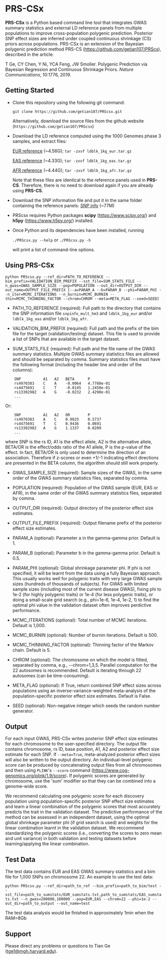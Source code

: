 # PRS-CSx

**PRS-CSx** is a Python based command line tool that integrates GWAS summary statistics and external LD reference panels from multiple populations to improve cross-population polygenic prediction. Posterior SNP effect sizes are inferred under coupled continuous shrinkage (CS) priors across populations. PRS-CSx is an extension of the Bayesian polygenic prediction method PRS-CS (https://github.com/getian107/PRScs), described in the article:

T Ge, CY Chen, Y Ni, YCA Feng, JW Smoller. Polygenic Prediction via Bayesian Regression and Continuous Shrinkage Priors. *Nature Communications*, 10:1776, 2019.


## Getting Started

- Clone this repository using the following git command:

    `git clone https://github.com/getian107/PRScsx.git`

    Alternatively, download the source files from the github website (`https://github.com/getian107/PRScsx`)
    
- Download the LD reference computed using the 1000 Genomes phase 3 samples, and extract files:

    [EUR reference](https://www.dropbox.com/s/p9aqanhxvxaqv8k/ldblk_1kg_eur.tar.gz?dl=0 "EUR reference") (~4.56G);
    `tar -zxvf ldblk_1kg_eur.tar.gz`

    [EAS reference](https://www.dropbox.com/s/o2yo2x7icu1xtpn/ldblk_1kg_eas.tar.gz?dl=0 "EAS reference") (~4.33G);
    `tar -zxvf ldblk_1kg_eas.tar.gz`
    
    [AFR reference](https://www.dropbox.com/s/mq94h1q9uuhun1h/ldblk_1kg_afr.tar.gz?dl=0 "AFR reference") (~4.44G);
    `tar -zxvf ldblk_1kg_afr.tar.gz`

    Note that these files are identical to the reference panels used in **PRS-CS**. Therefore, there is no need to download again if you are already using **PRS-CS**.

- Download the SNP information file and put it in the same folder containing the reference panels:
    [SNP info](https://www.dropbox.com/s/rhi806sstvppzzz/snpinfo_mult_hm3?dl=0 "SNP info") (~77M)
    
- PRScsx requires Python packages **scipy** (https://www.scipy.org/) and **h5py** (https://www.h5py.org/) installed.
 
- Once Python and its dependencies have been installed, running

    `./PRScsx.py --help` or `./PRScsx.py -h`

    will print a list of command-line options.
    

## Using PRS-CSx

`
python PRScsx.py --ref_dir=PATH_TO_REFERENCE --bim_prefix=VALIDATION_BIM_PREFIX --sst_file=SUM_STATS_FILE --n_gwas=GWAS_SAMPLE_SIZE --pop=POPULATION --out_dir=OUTPUT_DIR --out_name=OUTPUT_FILE_PREFIX [--a=PARAM_A --b=PARAM_B --phi=PARAM_PHI --n_iter=MCMC_ITERATIONS --n_burnin=MCMC_BURNIN --thin=MCMC_THINNING_FACTOR --chrom=CHROM --meta=META_FLAG --seed=SEED]
`
- PATH_TO_REFERENCE (required): Full path to the directory that contains the SNP information file `snpinfo_mult_hm3` and `ldblk_1kg_eur` and/or `ldblk_1kg_eas` and/or `ldblk_1kg_afr`.

 - VALIDATION_BIM_PREFIX (required): Full path and the prefix of the bim file for the target (validation/testing) dataset. This file is used to provide a list of SNPs that are available in the target dataset.

 - SUM_STATS_FILE (required): Full path and the file name of the GWAS summary statistics. Multiple GWAS summary statistics files are allowed and should be separated by comma. Summary statistics files must have the following format (including the header line and order of the columns):


```
    SNP          A1   A2   BETA      P
    rs4970383    C    A    -0.0064   4.7780e-01
    rs4475691    C    T    -0.0145   1.2450e-01
    rs13302982   A    G    -0.0232   2.4290e-01
    ...
```
Or:
```
    SNP          A1   A2   OR        P
    rs4970383    A    C    0.9825    0.5737                 
    rs4475691    T    C    0.9436    0.0691
    rs13302982   A    G    1.1337    0.0209
    ...
```
where SNP is the rs ID, A1 is the effect allele, A2 is the alternative allele, BETA/OR is the effect/odds ratio of the A1 allele, P is the p-value of the effect. In fact, BETA/OR is only used to determine the direction of an association. Therefore if z-scores or even +1/-1 indicating effect directions are presented in the BETA column, the algorithm should still work properly.

 - GWAS_SAMPLE_SIZE (required): Sample sizes of the GWAS, in the same order of the GWAS summary statistics files, separated by comma.

 - POPULATION (required): Population of the GWAS sample (EUR, EAS or AFR), in the same order of the GWAS summary statistics files, separated by comma.

 - OUTPUT_DIR (required): Output directory of the posterior effect size estimates.

 - OUTPUT_FILE_PREFIX (required): Output filename prefix of the posterior effect size estimates.

 - PARAM_A (optional): Parameter a in the gamma-gamma prior. Default is 1.

 - PARAM_B (optional): Parameter b in the gamma-gamma prior. Default is 0.5.

 - PARAM_PHI (optional): Global shrinkage parameter phi. If phi is not specified, it will be learnt from the data using a fully Bayesian approach. This usually works well for polygenic traits with very large GWAS sample sizes (hundreds of thousands of subjects). For GWAS with limited sample sizes (including most of the current disease GWAS), fixing phi to 1e-2 (for highly polygenic traits) or 1e-4 (for less polygenic traits), or doing a small-scale grid search (e.g., phi=1e-6, 1e-4, 1e-2, 1) to find the optimal phi value in the validation dataset often improves perdictive performance.

 - MCMC_ITERATIONS (optional): Total number of MCMC iterations. Default is 1,000.

 - MCMC_BURNIN (optional): Number of burnin iterations. Default is 500.

 - MCMC_THINNING_FACTOR (optional): Thinning factor of the Markov chain. Default is 5.

 - CHROM (optional): The chromosome on which the model is fitted, separated by comma, e.g., --chrom=1,3,5. Parallel computation for the 22 autosomes is recommended. Default is iterating through 22 autosomes (can be time-consuming).

 - META_FLAG (optional): If True, return combined SNP effect sizes across populations using an inverse-variance-weighted meta-analysis of the population-specific posterior effect size estimates. Default is False.

 - SEED (optional): Non-negative integer which seeds the random number generator.


## Output

For each input GWAS, PRS-CSx writes posterior SNP effect size estimates for each chromosome to the user-specified directory. The output file contains chromosome, rs ID, base position, A1, A2 and posterior effect size estimate for each SNP. If `--meta=True`, meta-analyzed posterior effect sizes will also be written to the output directory. An individual-level polygenic score can be produced by concatenating output files from all chromosomes and then using `PLINK`'s `--score` command (https://www.cog-genomics.org/plink/1.9/score). If polygenic scores are generated by chromosome, use the 'sum' modifier so that they can be combined into a genome-wide score.

We recommend calculating one polygenic score for each discovery population using population-specific posterior SNP effect size estimates and learn a linear combination of the polygenic scores that most accurately predicts the trait in the validation dataset. The predictive performance of the method can be assessed in an independent dataset, using the optimal global shrinkage parameter phi (if grid search is used) and weights for the linear combination learnt in the validation dataset. We reccommend standardizing the polygenic scores (i.e., converting the scores to zero mean and unit variance) in both validation and testing datasets before learning/applying the linear combination.


## Test Data

The test data contains EUR and EAS GWAS summary statistics and a bim file for 1,000 SNPs on chromosome 22.
An example to use the test data:

`
python PRScsx.py --ref_dir=path_to_ref --bim_prefix=path_to_bim/test --sst_file=path_to_sumstats/EUR_sumstats.txt,path_to_sumstats/EAS_sumstats.txt --n_gwas=200000,100000 --pop=EUR,EAS --chrom=22 --phi=1e-2 --out_dir=path_to_output --out_name=test
`

The test data analysis would be finished in approximately 1min when the RAM=8Gb 


## Support

Please direct any problems or questions to Tian Ge (tge1@mgh.harvard.edu).


